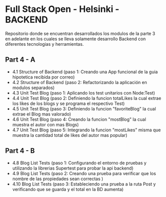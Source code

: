 # Full Stack Open - Helsinki - BACKEND

Repositorio donde se encuentran desarrollados los modulos de la parte 3 en adelante en los cuales se lleva solamente desarrollo Backend
con diferentes tecnologias y herramientas.

## Part 4 - A 

- 4.1 Structure of Backend (paso 1: Creando una App funcional de la guia hipotetica recibida por correo)
- 4.2 Structure of Backend (paso 2: Refactorizando la aplicación en modulos separados)
- 4.3 Unit Test Blog (paso 1: Aplicando los test unitarios con Node:Test)
- 4.4 Unit Test Blog (paso 2: Definiendo la funcion totalLikes la cual extrae los likes de los blogs y se programa el respectivo Test)
- 4.5 Unit Test Blog (paso 3: Definiendo la funcion "favoriteBlog" la cual extrae el Blog mas valorado) 
- 4.6 Unit Test Blog (paso 4: Creando la funcion "mostBlog" la cual muestra el autor con mas Blogs)
- 4.7 Unit Test Blog (paso 5: Integrando la funcion "mostLikes" misma que muestra la cantidad total de likes del autor mas popular)

## Part 4 - B
- 4.8 Blog List Tests (paso 1: Configurando el entorno de pruebas y utilizando la librerias Supertest para probar la api backend)
- 4.9 Blog List Tests (paso 2: Creando una prueba para verificar que los nombre de las propiedades sean correctas )
- 4.10 Blog List Tests (paso 3: Estableciendo una prueba a la ruta Post y verificando que se guarda y el total en la BD aumenta)
